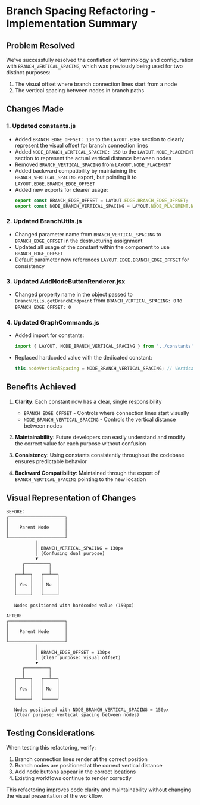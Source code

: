 # Branch Spacing Refactoring - Implementation Summary

## Problem Resolved

We've successfully resolved the conflation of terminology and configuration with `BRANCH_VERTICAL_SPACING`, which was previously being used for two distinct purposes:

1. The visual offset where branch connection lines start from a node
2. The vertical spacing between nodes in branch paths

## Changes Made

### 1. Updated constants.js

- Added `BRANCH_EDGE_OFFSET: 130` to the `LAYOUT.EDGE` section to clearly represent the visual offset for branch connection lines
- Added `NODE_BRANCH_VERTICAL_SPACING: 150` to the `LAYOUT.NODE_PLACEMENT` section to represent the actual vertical distance between nodes
- Removed `BRANCH_VERTICAL_SPACING` from `LAYOUT.NODE_PLACEMENT`
- Added backward compatibility by maintaining the `BRANCH_VERTICAL_SPACING` export, but pointing it to `LAYOUT.EDGE.BRANCH_EDGE_OFFSET`
- Added new exports for clearer usage:
  ```javascript
  export const BRANCH_EDGE_OFFSET = LAYOUT.EDGE.BRANCH_EDGE_OFFSET;
  export const NODE_BRANCH_VERTICAL_SPACING = LAYOUT.NODE_PLACEMENT.NODE_BRANCH_VERTICAL_SPACING;
  ```

### 2. Updated BranchUtils.js

- Changed parameter name from `BRANCH_VERTICAL_SPACING` to `BRANCH_EDGE_OFFSET` in the destructuring assignment
- Updated all usage of the constant within the component to use `BRANCH_EDGE_OFFSET`
- Default parameter now references `LAYOUT.EDGE.BRANCH_EDGE_OFFSET` for consistency

### 3. Updated AddNodeButtonRenderer.jsx

- Changed property name in the object passed to `BranchUtils.getBranchEndpoint` from `BRANCH_VERTICAL_SPACING: 0` to `BRANCH_EDGE_OFFSET: 0`

### 4. Updated GraphCommands.js

- Added import for constants:
  ```javascript
  import { LAYOUT, NODE_BRANCH_VERTICAL_SPACING } from '../constants';
  ```
- Replaced hardcoded value with the dedicated constant:
  ```javascript
  this.nodeVerticalSpacing = NODE_BRANCH_VERTICAL_SPACING; // Vertical spacing between branch nodes
  ```

## Benefits Achieved

1. **Clarity**: Each constant now has a clear, single responsibility
   - `BRANCH_EDGE_OFFSET` - Controls where connection lines start visually
   - `NODE_BRANCH_VERTICAL_SPACING` - Controls the vertical distance between nodes

2. **Maintainability**: Future developers can easily understand and modify the correct value for each purpose without confusion

3. **Consistency**: Using constants consistently throughout the codebase ensures predictable behavior

4. **Backward Compatibility**: Maintained through the export of `BRANCH_VERTICAL_SPACING` pointing to the new location

## Visual Representation of Changes

```
BEFORE:
┌─────────────────────┐
│                     │
│    Parent Node      │
│                     │
└─────────────────────┘
           │
           │ BRANCH_VERTICAL_SPACING = 130px
           │ (Confusing dual purpose)
           ▼
      ┌─────────┐
      │         │
   ┌──┴──┐   ┌──┴──┐
   │     │   │     │
   │ Yes │   │ No  │
   │     │   │     │
   └─────┘   └─────┘

   Nodes positioned with hardcoded value (150px)
```

```
AFTER:
┌─────────────────────┐
│                     │
│    Parent Node      │
│                     │
└─────────────────────┘
           │
           │ BRANCH_EDGE_OFFSET = 130px
           │ (Clear purpose: visual offset)
           ▼
      ┌─────────┐
      │         │
   ┌──┴──┐   ┌──┴──┐
   │     │   │     │
   │ Yes │   │ No  │
   │     │   │     │
   └─────┘   └─────┘

   Nodes positioned with NODE_BRANCH_VERTICAL_SPACING = 150px
   (Clear purpose: vertical spacing between nodes)
```

## Testing Considerations

When testing this refactoring, verify:

1. Branch connection lines render at the correct position
2. Branch nodes are positioned at the correct vertical distance
3. Add node buttons appear in the correct locations
4. Existing workflows continue to render correctly

This refactoring improves code clarity and maintainability without changing the visual presentation of the workflow.